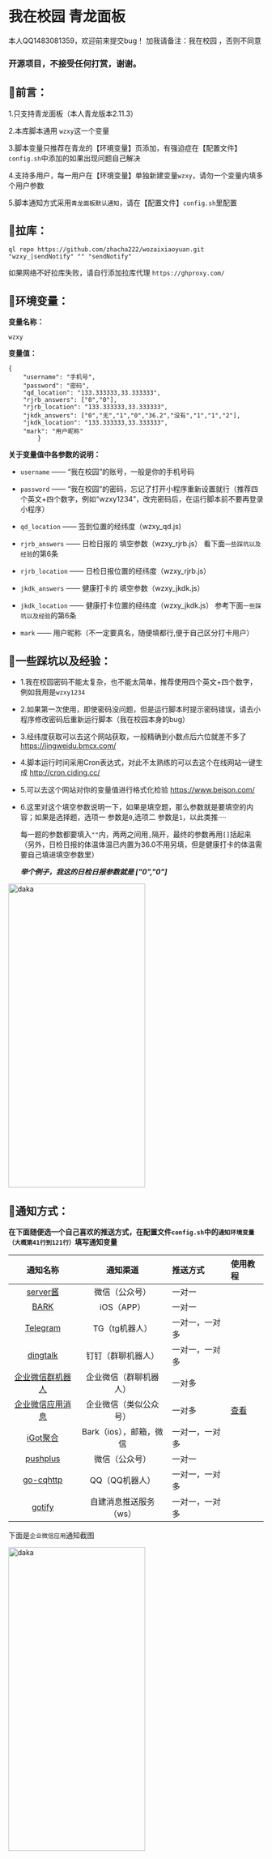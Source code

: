 # 我在校园 青龙面板

本人QQ1483081359，欢迎前来提交bug！  加我请备注：我在校园 ，否则不同意

### **开源项目，不接受任何打赏，谢谢。**

## 📌前言：

1.只支持青龙面板（本人青龙版本2.11.3）

2.本库脚本通用 `wzxy`这一个变量

3.脚本变量只推荐在青龙的【环境变量】页添加，有强迫症在【配置文件】`config.sh`中添加的如果出现问题自己解决

4.支持多用户，每一用户在【环境变量】单独新建变量`wzxy`，请勿一个变量内填多个用户参数

5.脚本通知方式采用`青龙面板默认通知`，请在【配置文件】`config.sh`里配置


## 📍拉库：

```
ql repo https://github.com/zhacha222/wozaixiaoyuan.git  "wzxy_|sendNotify" "" "sendNotify"
```
如果网络不好拉库失败，请自行添加拉库代理 `https://ghproxy.com/`

## 🔎环境变量：

**变量名称：**
```
wzxy
```
**变量值：**
```
{
    "username": "手机号",
    "password": "密码",
    "qd_location": "133.333333,33.333333",
    "rjrb_answers": ["0","0"],
    "rjrb_location": "133.333333,33.333333",
    "jkdk_answers": ["0","无","1","0","36.2","没有","1","1","2"],
    "jkdk_location": "133.333333,33.333333",
    "mark": "用户昵称"
        }
```


**关于变量值中各参数的说明：**

 * `username` —— “我在校园”的账号，一般是你的手机号码
 
 * `password` —— “我在校园”的密码，忘记了打开小程序重新设置就行（推荐四个英文+四个数字，例如“wzxy1234”，改完密码后，在运行脚本前不要再登录小程序）

 * `qd_location` —— 签到位置的经纬度（wzxy_qd.js)

 * `rjrb_answers` —— 日检日报的 填空参数（wzxy_rjrb.js） 看下面`一些踩坑以及经验`的第6条
 
 * `rjrb_location` —— 日检日报位置的经纬度（wzxy_rjrb.js）

 * `jkdk_answers` —— 健康打卡的 填空参数（wzxy_jkdk.js） 
 
 * `jkdk_location` —— 健康打卡位置的经纬度（wzxy_jkdk.js） 参考下面`一些踩坑以及经验`的第6条

 * `mark` —— 用户昵称（不一定要真名，随便填都行,便于自己区分打卡用户）

## 📝一些踩坑以及经验：

* 1.我在校园密码不能太复杂，也不能太简单，推荐使用四个英文+四个数字，例如我用是`wzxy1234`

* 2.如果第一次使用，即使密码没问题，但是运行脚本时提示密码错误，请去小程序修改密码后重新运行脚本（我在校园本身的bug）

* 3.经纬度获取可以去这个网站获取，一般精确到小数点后六位就差不多了 
https://jingweidu.bmcx.com/

* 4.脚本运行时间采用Cron表达式，对此不太熟练的可以去这个在线网站一键生成 http://cron.ciding.cc/

* 5.可以去这个网站对你的变量值进行格式化检验 https://www.bejson.com/

* 6.这里对这个填空参数说明一下，如果是填空题，那么参数就是要填空的内容；如果是选择题，选项一 参数是`0`,选项二 参数是`1`，以此类推····
 
  每一题的参数都要填入`""`内，两两之间用`,`隔开，最终的参数再用`[]`括起来（另外，日检日报的体温体温已内置为36.0不用另填，但是健康打卡的体温需要自己填进填空参数里）
 
  ***举个例子，我这的日检日报参数就是 ["0","0"]***
 
 <img src="https://ghproxy.com/https://raw.githubusercontent.com/zhacha222/wozaixiaoyuan/main/jpg/Screenshot_2022_0730_200049.jpg" width="270px" height="600px" alt="daka" align=center>
 
 
## 🔔通知方式：

**在下面随便选一个自己喜欢的推送方式，在配置文件`config.sh`中的`通知环境变量（大概第41行到121行）`填写通知变量**

|通知名称|通知渠道|推送方式|使用教程|
|:---:|:---:|:---|:---|
|[server酱](https://sct.ftqq.com)|微信（公众号）|一对一||
|[BARK](https://github.com/Finb/Bark)|iOS（APP）|一对一||
|[Telegram](https://core.telegram.org/bots/api)|TG（tg机器人）|一对一，一对多||
|[dingtalk](https://developers.dingtalk.com/document/app/custom-robot-access)|钉钉（群聊机器人）|一对一，一对多||
|[企业微信群机器人](https://work.weixin.qq.com/api/doc/90000/90136/91770)|企业微信（群聊机器人）|一对多||
|[企业微信应用消息](http://note.youdao.com/s/HMiudGkb)|企业微信（类似公众号）|一对多|[查看](https://www.zc4g.cn/658.html)|
|[iGot聚合](https://wahao.github.io/Bark-MP-helper)|Bark（ios），邮箱，微信|一对一，一对多||
|[pushplus](http://www.pushplus.plus)|微信（公众号）|一对一||
|[go-cqhttp](https://github.com/Mrs4s/go-cqhttp)|QQ（QQ机器人）|一对一，一对多||
|[gotify](https://gotify.net/docs/)|自建消息推送服务（ws）|一对一，一对多||

下面是`企业微信应用`通知截图

<img src="https://cdn.jsdelivr.net/gh/zhacha222/wozaixiaoyuan@e149d21fd4ae3e8cfef8654708c2fbe6fb54a17f/jpg/A97F963D4799767B81EDDD73A763BF19.jpg" width="270px" height="600px" alt="daka" align=center>



